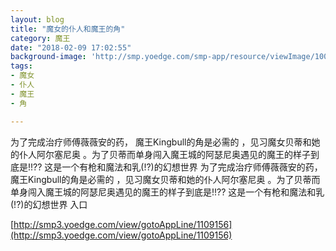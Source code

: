 ```yaml
---
layout: blog
title: "魔女的仆人和魔王的角"
category: 魔王
date: "2018-02-09 17:02:55"
background-image: 'http://smp.yoedge.com/smp-app/resource/viewImage/1002637appline.png'
tags:
- 魔女
- 仆人
- 魔王
- 角

---
```

为了完成治疗师傅薇薇安的药， 魔王Kingbull的角是必需的 ，见习魔女贝蒂和她的仆人阿尔塞尼奥 。为了贝蒂而单身闯入魔王城的阿瑟尼奥遇见的魔王的样子到底是!!?? 这是一个有枪和魔法和乳(!?)的幻想世界
为了完成治疗师傅薇薇安的药， 魔王Kingbull的角是必需的 ，见习魔女贝蒂和她的仆人阿尔塞尼奥 。为了贝蒂而单身闯入魔王城的阿瑟尼奥遇见的魔王的样子到底是!!?? 这是一个有枪和魔法和乳(!?)的幻想世界
入口

[http://smp3.yoedge.com/view/gotoAppLine/1109156](http://smp3.yoedge.com/view/gotoAppLine/1109156)

        

